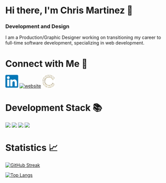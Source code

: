 # Hi there, I'm Chris Martinez 👋

### Development and Design

I am a Production/Graphic Designer working on transitioning my career to full-time software development, specializing in web development.

# Connect with Me 🤝

[<img src='https://raw.githubusercontent.com/chrisMartinezDesign/chrisMartinezDesign/main/linkedin.svg' alt='linkedin' height='40'>](https://www.linkedin.com/in/chrisMartinezDesign/) 
[<img src='https://img.shields.io/badge/gmail-%23DD0031.svg?&style=for-the-badge&logo=gmail&logoColor=white' alt='website' height='40'>](mailto:chrismartinezdeveloper@gmail.com)
[<img src='https://raw.githubusercontent.com/chrisMartinezDesign/chrisMartinezDesign/main/personal-logo.png' alt='website' height='40'>](https://chrismartinezportfolio.netlify.app/)

# Development Stack 📚

![](https://img.shields.io/badge/HTML-239120?style=for-the-badge&logo=html5&logoColor=white)
![](https://img.shields.io/badge/CSS-239120?&style=for-the-badge&logo=css3&logoColor=white)
![](https://img.shields.io/badge/JavaScript-F7DF1E?style=for-the-badge&logo=javascript&logoColor=black)
![](https://img.shields.io/badge/Python-3776AB?style=for-the-badge&logo=python&logoColor=white)

# Statistics 📈

[![GitHub Streak](http://github-readme-streak-stats.herokuapp.com?user=chrisMartinezDesign&theme=gotham)](https://git.io/streak-stats)

[![Top Langs](https://github-readme-stats.vercel.app/api/top-langs/?username=chrisMartinezDesign&layout=compact&theme=gotham)](https://github.com/anuraghazra/github-readme-stats)
